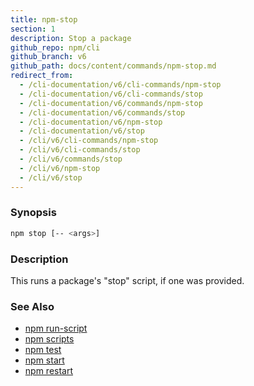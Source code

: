 ```yaml
---
title: npm-stop
section: 1
description: Stop a package
github_repo: npm/cli
github_branch: v6
github_path: docs/content/commands/npm-stop.md
redirect_from:
  - /cli-documentation/v6/cli-commands/npm-stop
  - /cli-documentation/v6/cli-commands/stop
  - /cli-documentation/v6/commands/npm-stop
  - /cli-documentation/v6/commands/stop
  - /cli-documentation/v6/npm-stop
  - /cli-documentation/v6/stop
  - /cli/v6/cli-commands/npm-stop
  - /cli/v6/cli-commands/stop
  - /cli/v6/commands/stop
  - /cli/v6/npm-stop
  - /cli/v6/stop
---
```


### Synopsis

```bash
npm stop [-- <args>]
```

### Description

This runs a package's "stop" script, if one was provided.

### See Also

* [npm run-script](/cli/v6/commands/npm-run-script)
* [npm scripts](/cli/v6/using-npm/scripts)
* [npm test](/cli/v6/commands/npm-test)
* [npm start](/cli/v6/commands/npm-start)
* [npm restart](/cli/v6/commands/npm-restart)
